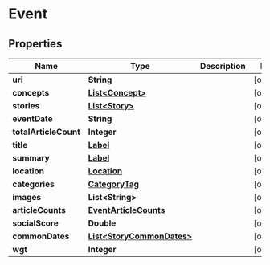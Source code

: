 # Event

## Properties
Name | Type | Description | Notes
------------ | ------------- | ------------- | -------------
**uri** | **String** |  |  [optional]
**concepts** | [**List&lt;Concept&gt;**](Concept.md) |  |  [optional]
**stories** | [**List&lt;Story&gt;**](Story.md) |  |  [optional]
**eventDate** | **String** |  |  [optional]
**totalArticleCount** | **Integer** |  |  [optional]
**title** | [**Label**](Label.md) |  |  [optional]
**summary** | [**Label**](Label.md) |  |  [optional]
**location** | [**Location**](Location.md) |  |  [optional]
**categories** | [**CategoryTag**](CategoryTag.md) |  |  [optional]
**images** | **List&lt;String&gt;** |  |  [optional]
**articleCounts** | [**EventArticleCounts**](EventArticleCounts.md) |  |  [optional]
**socialScore** | **Double** |  |  [optional]
**commonDates** | [**List&lt;StoryCommonDates&gt;**](StoryCommonDates.md) |  |  [optional]
**wgt** | **Integer** |  |  [optional]
